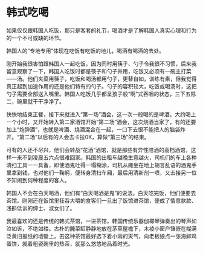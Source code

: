 # 韩式吃喝

如果仅仅跟韩国人吃饭，那只是客套的礼节，喝酒才是了解韩国人真实心理和行为的一个不可或缺的环节。 

韩国人的“专地专用”体现在吃饭有吃饭的地儿，喝酒有喝酒的去处。 

刚开始我很害怕跟韩国人一起吃饭，因为同时用筷子、勺子令我很不习惯，后来我留意观察了一下，韩国人吃饭时都是筷子和勺子并用，吃饭又必须有一碗主打菜——汤。他们夹菜用筷子，吃饭和喝汤都用勺子，更替自如，训练有素，但我觉得真正起到加速作用的还是他们特有的勺子。勺子的容积较大，吃饭或喝汤时，这把勺子需要全部送入嘴里。韩国人吃饭几乎都呈孩子般“啊”式吞咽的状态，三下五除二，碗里就干干净净了。 

快快地结束正餐，接下来就进入“第一场”酒会，这一次一般喝的是啤酒。大约喝上一个小时，又开始转入第二家酒馆开始“第二场”酒会，这次烧酒当家了，有的还要加上“炮弹酒”，也就是啤酒、烧酒混合在一起，一口下去恨不能把人的脑袋炸开。“第二场”以后有的人会去卡拉0K，算做“第三场”的结束。 

可有的人还不尽兴，他们会转战“花酒”酒馆，就是那些有异性陪酒的高档酒馆，这样一来不到凌晨五六点很难回家。韩国的出租车越晚生意越火，司机们的车上各种清扫工具一一具备，即使酒鬼吐得一塌糊涂，司机从瘫坐在地上胡言乱语的酒鬼手里拿到钱，也对他们一鞠躬，便转身清扫车厢，最后用清新剂一喷，又去接另一位不知闹到何种程度的客人。 

韩国人不会在白天喝酒，他们有“白天喝酒是鬼”的说法。白天吃完饭，他们便要去茶馆。刚刚还在饭馆里狂吞大嚼的食客们一旦出了饭馆进茶馆，便成了情意款款、浅斟低诉的绅士、淑女们了。 

我最喜欢的还是传统的韩式茶馆，一进茶馆，韩国传统乐器伽椰琴弹奏出的琴声如泣如诉，不绝如缕。古朴的腌菜缸静静地放在茅草屋檐下，木棱小窗户镶嵌在糊满泛黄旧报纸的墙壁上。去这种茶馆最好选下着小雨的天气，向老板娘点一张海鲜鸡蛋饼，就着粗瓷碗里的热茶，就那么悠悠地品着时光。